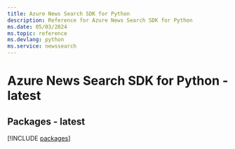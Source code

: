 ```yaml
---
title: Azure News Search SDK for Python
description: Reference for Azure News Search SDK for Python
ms.date: 05/03/2024
ms.topic: reference
ms.devlang: python
ms.service: newssearch
---
```

# Azure News Search SDK for Python - latest
## Packages - latest
[!INCLUDE [packages](news-search-index.md)]